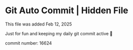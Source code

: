# Git Auto Commit | Hidden File

This file was added Feb 12, 2025

Just for fun and keeping my daily git commit active 🤪

commit number: 16624
